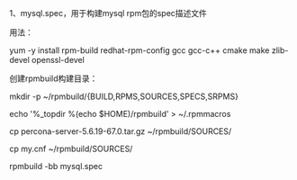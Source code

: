 1、mysql.spec，用于构建mysql rpm包的spec描述文件

用法：

yum -y install rpm-build redhat-rpm-config gcc gcc-c++ cmake make zlib-devel openssl-devel

创建rpmbuild构建目录：

mkdir -p ~/rpmbuild/{BUILD,RPMS,SOURCES,SPECS,SRPMS}

echo '%_topdir %(echo $HOME)/rpmbuild' > ~/.rpmmacros

cp percona-server-5.6.19-67.0.tar.gz ~/rpmbuild/SOURCES/

cp my.cnf ~/rpmbuild/SOURCES/

rpmbuild -bb mysql.spec

